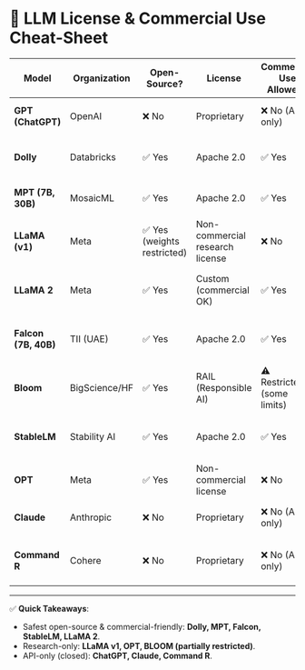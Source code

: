 # 📑 LLM License & Commercial Use Cheat-Sheet

| **Model**            | **Organization** | **Open-Source?** | **License**            | **Commercial Use Allowed?** | **Notes** |
|-----------------------|------------------|------------------|------------------------|-----------------------------|-----------|
| **GPT (ChatGPT)**     | OpenAI           | ❌ No             | Proprietary            | ❌ No (API only)             | Closed-source, SaaS via API. |
| **Dolly**             | Databricks       | ✅ Yes            | Apache 2.0             | ✅ Yes                       | Trained on `databricks-dolly-15k` dataset. |
| **MPT (7B, 30B)**     | MosaicML         | ✅ Yes            | Apache 2.0             | ✅ Yes                       | Optimized for efficiency and customization. |
| **LLaMA (v1)**        | Meta             | ✅ Yes (weights restricted) | Non-commercial research license | ❌ No                       | Research only, not commercial. |
| **LLaMA 2**           | Meta             | ✅ Yes            | Custom (commercial OK) | ✅ Yes                       | Explicitly supports commercial use. |
| **Falcon (7B, 40B)**  | TII (UAE)        | ✅ Yes            | Apache 2.0             | ✅ Yes                       | Popular for open-source enterprise use. |
| **Bloom**             | BigScience/HF    | ✅ Yes            | RAIL (Responsible AI)  | ⚠️ Restricted (some limits)  | Commercial use allowed with restrictions. |
| **StableLM**          | Stability AI     | ✅ Yes            | Apache 2.0             | ✅ Yes                       | Focus on openness + community contributions. |
| **OPT**               | Meta             | ✅ Yes            | Non-commercial license | ❌ No                        | Research only. |
| **Claude**            | Anthropic        | ❌ No             | Proprietary            | ❌ No (API only)             | Closed, API-based like ChatGPT. |
| **Command R**         | Cohere           | ❌ No             | Proprietary            | ❌ No (API only)             | Optimized for retrieval-augmented generation. |

---

✅ **Quick Takeaways**:
- Safest open-source & commercial-friendly: **Dolly, MPT, Falcon, StableLM, LLaMA 2**.  
- Research-only: **LLaMA v1, OPT, BLOOM (partially restricted)**.  
- API-only (closed): **ChatGPT, Claude, Command R**.  
